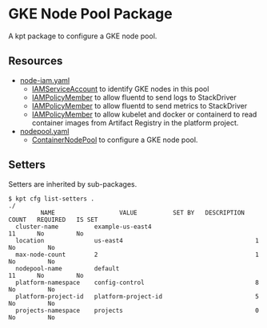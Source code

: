 # GKE Node Pool Package

A kpt package to configure a GKE node pool.

## Resources

- [node-iam.yaml](/catalog/gke/nodepool/default/node-iam.yaml)
  - [IAMServiceAccount](https://cloud.google.com/config-connector/docs/reference/resource-docs/iam/iamserviceaccount) to identify GKE nodes in this pool
  - [IAMPolicyMember](https://cloud.google.com/config-connector/docs/reference/resource-docs/iam/iampolicymember) to allow fluentd to send logs to StackDriver
  - [IAMPolicyMember](https://cloud.google.com/config-connector/docs/reference/resource-docs/iam/iampolicymember) to allow fluentd to send metrics to StackDriver
  - [IAMPolicyMember](https://cloud.google.com/config-connector/docs/reference/resource-docs/iam/iampolicymember) to allow kubelet and docker or containerd to read container images from Artifact Registry in the platform project.
- [nodepool.yaml](/catalog/gke/nodepool/default/nodepool.yaml)
  - [ContainerNodePool](https://cloud.google.com/config-connector/docs/reference/resource-docs/container/containernodepool) to configure a GKE node pool.

## Setters

Setters are inherited by sub-packages.

```
$ kpt cfg list-setters .
./
         NAME                  VALUE          SET BY   DESCRIPTION   COUNT   REQUIRED   IS SET
  cluster-name          example-us-east4                             11      No         No
  location              us-east4                                     1       No         No
  max-node-count        2                                            1       No         No
  nodepool-name         default                                      11      No         No
  platform-namespace    config-control                               8       No         No
  platform-project-id   platform-project-id                          5       No         No
  projects-namespace    projects                                     0       No         No
```
